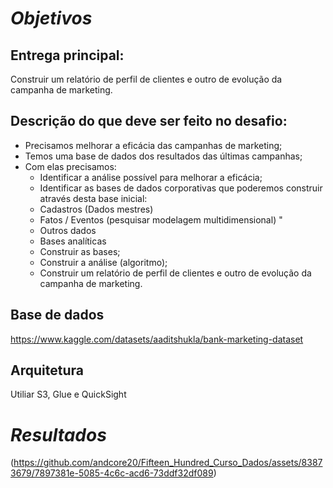 # *Objetivos*

## Entrega principal: 

Construir um relatório de perfil de clientes e outro de evolução da campanha de marketing.

## Descrição do que deve ser feito no desafio:

* Precisamos melhorar a eficácia das campanhas de marketing;
* Temos uma base de dados dos resultados das últimas campanhas;
* Com elas precisamos:
	- Identificar a análise possível para melhorar a eficácia;
	- Identificar as bases de dados corporativas que poderemos construir através desta base inicial:
	- Cadastros (Dados mestres)
	- Fatos / Eventos (pesquisar modelagem multidimensional) "
	- Outros dados
	- Bases analíticas
	- Construir as bases;
	- Construir a análise (algoritmo);
	- Construir um relatório de perfil de clientes e outro de evolução da campanha de marketing.

## Base de dados

https://www.kaggle.com/datasets/aaditshukla/bank-marketing-dataset

## Arquitetura

Utiliar S3, Glue e QuickSight

# *Resultados*

(https://github.com/andcore20/Fifteen_Hundred_Curso_Dados/assets/83873679/7897381e-5085-4c6c-acd6-73ddf32df089)

